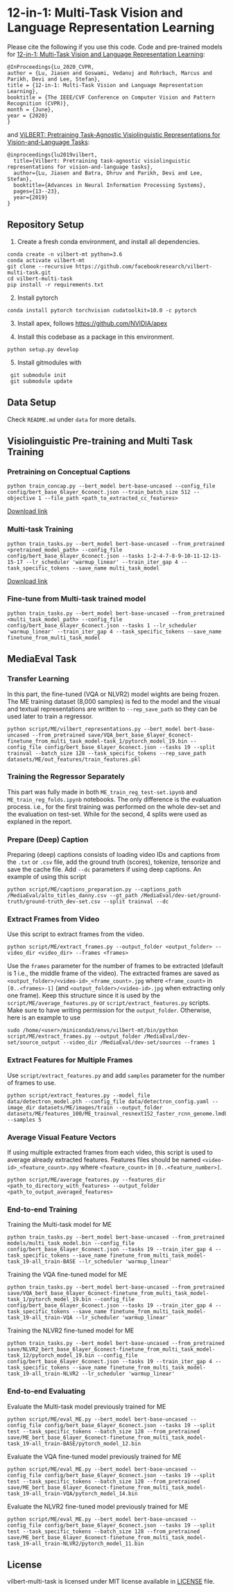 # 12-in-1: Multi-Task Vision and Language Representation Learning

Please cite the following if you use this code. Code and pre-trained models for [12-in-1: Multi-Task Vision and Language Representation Learning](http://openaccess.thecvf.com/content_CVPR_2020/html/Lu_12-in-1_Multi-Task_Vision_and_Language_Representation_Learning_CVPR_2020_paper.html):

```
@InProceedings{Lu_2020_CVPR,
author = {Lu, Jiasen and Goswami, Vedanuj and Rohrbach, Marcus and Parikh, Devi and Lee, Stefan},
title = {12-in-1: Multi-Task Vision and Language Representation Learning},
booktitle = {The IEEE/CVF Conference on Computer Vision and Pattern Recognition (CVPR)},
month = {June},
year = {2020}
}
```

and [ViLBERT: Pretraining Task-Agnostic Visiolinguistic Representations for Vision-and-Language Tasks](https://arxiv.org/abs/1908.02265):

```
@inproceedings{lu2019vilbert,
  title={Vilbert: Pretraining task-agnostic visiolinguistic representations for vision-and-language tasks},
  author={Lu, Jiasen and Batra, Dhruv and Parikh, Devi and Lee, Stefan},
  booktitle={Advances in Neural Information Processing Systems},
  pages={13--23},
  year={2019}
}
```

## Repository Setup

1. Create a fresh conda environment, and install all dependencies.

```text
conda create -n vilbert-mt python=3.6
conda activate vilbert-mt
git clone --recursive https://github.com/facebookresearch/vilbert-multi-task.git
cd vilbert-multi-task
pip install -r requirements.txt
```

2. Install pytorch
```
conda install pytorch torchvision cudatoolkit=10.0 -c pytorch
```

3. Install apex, follows https://github.com/NVIDIA/apex

4. Install this codebase as a package in this environment.
```text
python setup.py develop
```
5. Install gitmodules with 
```text
 git submodule init
 git submodule update

```


## Data Setup

Check `README.md` under `data` for more details.  

## Visiolinguistic Pre-training and Multi Task Training

### Pretraining on Conceptual Captions

```
python train_concap.py --bert_model bert-base-uncased --config_file config/bert_base_6layer_6conect.json --train_batch_size 512 --objective 1 --file_path <path_to_extracted_cc_features>
```
[Download link](https://dl.fbaipublicfiles.com/vilbert-multi-task/pretrained_model.bin)

### Multi-task Training

```
python train_tasks.py --bert_model bert-base-uncased --from_pretrained <pretrained_model_path> --config_file config/bert_base_6layer_6conect.json --tasks 1-2-4-7-8-9-10-11-12-13-15-17 --lr_scheduler 'warmup_linear' --train_iter_gap 4 --task_specific_tokens --save_name multi_task_model
```

[Download link](https://dl.fbaipublicfiles.com/vilbert-multi-task/multi_task_model.bin)


### Fine-tune from Multi-task trained model

```
python train_tasks.py --bert_model bert-base-uncased --from_pretrained <multi_task_model_path> --config_file config/bert_base_6layer_6conect.json --tasks 1 --lr_scheduler 'warmup_linear' --train_iter_gap 4 --task_specific_tokens --save_name finetune_from_multi_task_model
```
 
## MediaEval Task

### Transfer Learning
In this part, the fine-tuned (VQA or NLVR2) model wights are being frozen. The ME training dataset (8,000 samples) is fed to the model and the visual and textual representations are written to `--rep_save_path` so they can be used later to train a regressor.

```
python script/ME/vilbert_representations.py --bert_model bert-base-uncased --from_pretrained save/VQA_bert_base_6layer_6conect-finetune_from_multi_task_model-task_1/pytorch_model_19.bin --config_file config/bert_base_6layer_6conect.json --tasks 19 --split trainval --batch_size 128 --task_specific_tokens --rep_save_path datasets/ME/out_features/train_features.pkl
```

### Training the Regressor Separately
This part was fully made in both `ME_train_reg_test-set.ipynb` and `ME_train_reg_folds.ipynb` notebooks. The only difference is the evaluation process. i.e., for the first training was performed on the whole dev-set and the evaluation on test-set. While for the second, 4 splits were used as explaned in the report.

### Prepare (Deep) Caption
Preparing (deep) captions consists of loading video IDs and captions from the `.txt` or `.csv` file, add the ground truth (scores), tokenize, tensorize and save the cache file. Add `--dc` parameters if using deep captions. An example of using this script
```
python script/ME/captions_preparation.py --captions_path /MediaEval/alto_titles_danny.csv --gt_path /MediaEval/dev-set/ground-truth/ground-truth_dev-set.csv --split trainval --dc
```

### Extract Frames from Video
Use this script to extract frames from the video.
```
python script/ME/extract_frames.py --output_folder <output_folder> --video_dir <video_dir> --frames <frames>
```
Use the `frames` parameter for the number of frames to be extracted (default is 1 i.e., the middle frame of the video). The extracted frames are saved as `<output_folder>/<video-id>_<frame_count>.jpg` where `<frame_count>` in `[0..<frames>-1]` (and `<output_folder>/<video-id>.jpg` when extracting only one frame). Keep this structure since it is used by the `script/ME/average_features.py` or `script/extract_features.py` scripts.
Make sure to have writing permission for the `output_folder`. Otherwise, here is an example to use
```
sudo /home/<user>/miniconda3/envs/vilbert-mt/bin/python script/ME/extract_frames.py --output_folder /MediaEval/dev-set/source_output --video_dir /MediaEval/dev-set/sources --frames 1
```

### Extract Features for Multiple Frames
Use `script/extract_features.py` and add `samples` parameter for the number of frames to use.
```
python script/extract_features.py --model_file data/detectron_model.pth --config_file data/detectron_config.yaml --image_dir datasets/ME/images/train --output_folder datasets/ME/features_100/ME_trainval_resnext152_faster_rcnn_genome.lmdb/ --samples 5
```

### Average Visual Feature Vectors
If using multiple extracted frames from each video, this script is used to average already extracted features. Features files should be named `<video-id>_<feature_count>.npy` where `<feature_count>` in `[0..<feature_number>]`.
```
python script/ME/average_features.py --features_dir <path_to_directory_with_features> --output_folder <path_to_output_averaged_features>
```



### End-to-end Training
Training the Multi-task model for ME
```
python train_tasks.py --bert_model bert-base-uncased --from_pretrained models/multi_task_model.bin --config_file config/bert_base_6layer_6conect.json --tasks 19 --train_iter_gap 4 --task_specific_tokens --save_name finetune_from_multi_task_model-task_19-all_train-BASE --lr_scheduler 'warmup_linear'
```
Training the VQA fine-tuned model for ME
```
python train_tasks.py --bert_model bert-base-uncased --from_pretrained save/VQA_bert_base_6layer_6conect-finetune_from_multi_task_model-task_1/pytorch_model_19.bin --config_file config/bert_base_6layer_6conect.json --tasks 19 --train_iter_gap 4 --task_specific_tokens --save_name finetune_from_multi_task_model-task_19-all_train-VQA --lr_scheduler 'warmup_linear'
```
Training the NLVR2 fine-tuned model for ME
```
python train_tasks.py --bert_model bert-base-uncased --from_pretrained save/NLVR2_bert_base_6layer_6conect-finetune_from_multi_task_model-task_12/pytorch_model_19.bin --config_file config/bert_base_6layer_6conect.json --tasks 19 --train_iter_gap 4 --task_specific_tokens --save_name finetune_from_multi_task_model-task_19-all_train-NLVR2 --lr_scheduler 'warmup_linear'
```

### End-to-end Evaluating
Evaluate the Multi-task model previously trained for ME
```
python script/ME/eval_ME.py --bert_model bert-base-uncased --config_file config/bert_base_6layer_6conect.json --tasks 19 --split test --task_specific_tokens --batch_size 128 --from_pretrained save/ME_bert_base_6layer_6conect-finetune_from_multi_task_model-task_19-all_train-BASE/pytorch_model_12.bin
```
Evaluate the VQA fine-tuned model previously trained for ME
```
python script/ME/eval_ME.py --bert_model bert-base-uncased --config_file config/bert_base_6layer_6conect.json --tasks 19 --split test --task_specific_tokens --batch_size 128 --from_pretrained save/ME_bert_base_6layer_6conect-finetune_from_multi_task_model-task_19-all_train-VQA/pytorch_model_14.bin
```
Evaluate the NLVR2 fine-tuned model previously trained for ME
```
python script/ME/eval_ME.py --bert_model bert-base-uncased --config_file config/bert_base_6layer_6conect.json --tasks 19 --split test --task_specific_tokens --batch_size 128 --from_pretrained save/ME_bert_base_6layer_6conect-finetune_from_multi_task_model-task_19-all_train-NLVR2/pytorch_model_11.bin
```

## License

vilbert-multi-task is licensed under MIT license available in [LICENSE](LICENSE) file.
